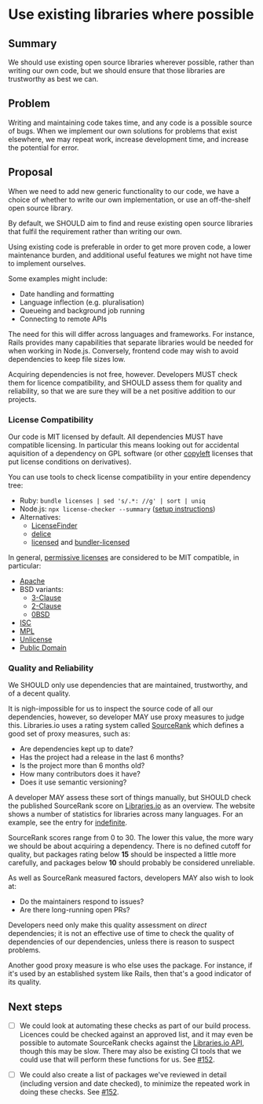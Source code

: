 # Use existing libraries where possible

## Summary

We should use existing open source libraries wherever possible, rather than
writing our own code, but we should ensure that those libraries are trustworthy
as best we can.

## Problem

Writing and maintaining code takes time, and any code is a possible source of
bugs. When we implement our own solutions for problems that exist elsewhere, we
may repeat work, increase development time, and increase the potential for
error.

## Proposal

When we need to add new generic functionality to our code, we have a choice of
whether to write our own implementation, or use an off-the-shelf open source
library.

By default, we SHOULD aim to find and reuse existing open source libraries that
fulfil the requirement rather than writing our own.

Using existing code is preferable in order to get more proven code, a lower
maintenance burden, and additional useful features we might not have time to
implement ourselves.

Some examples might include:

- Date handling and formatting
- Language inflection (e.g. pluralisation)
- Queueing and background job running
- Connecting to remote APIs

The need for this will differ across languages and frameworks. For instance,
Rails provides many capabilities that separate libraries would be needed for
when working in Node.js. Conversely, frontend code may wish to avoid
dependencies to keep file sizes low.

Acquiring dependencies is not free, however. Developers MUST check them for
licence compatibility, and SHOULD assess them for quality and reliability, so
that we are sure they will be a net positive addition to our projects.

### License Compatibility

Our code is MIT licensed by default. All dependencies MUST have compatible
licensing. In particular this means looking out for accidental aquisition of a
dependency on GPL software (or other
[copyleft](https://en.wikipedia.org/wiki/Copyleft) licenses that put license
conditions on derivatives).

You can use tools to check license compatibility in your entire dependency tree:

- Ruby: `bundle licenses | sed 's/.*: //g' | sort | uniq`
- Node.js: `npx license-checker --summary`
  ([setup instructions](https://www.npmjs.com/package/license-checker))
- Alternatives:
  - [LicenseFinder](https://github.com/pivotal/LicenseFinder)
  - [delice](https://github.com/cutenode/delice)
  - [licensed](https://github.com/github/licensed) and
    [bundler-licensed](https://github.com/sergey-alekseev/bundler-licensed)

In general,
[permissive licenses](https://en.wikipedia.org/wiki/Permissive_software_license)
are considered to be MIT compatible, in particular:

- [Apache](https://opensource.org/licenses/Apache-2.0)
- BSD variants:
  - [3-Clause](https://opensource.org/licenses/BSD-3-Clause)
  - [2-Clause](https://opensource.org/licenses/BSD-2-Clause)
  - [0BSD](https://opensource.org/licenses/0BSD)
- [ISC](https://opensource.org/licenses/ISC)
- [MPL](https://opensource.org/licenses/MPL-2.0)
- [Unlicense](https://opensource.org/licenses/unlicense)
- [Public Domain](https://en.wikipedia.org/wiki/Public-domain-equivalent_license)

### Quality and Reliability

We SHOULD only use dependencies that are maintained, trustworthy, and of a
decent quality.

It is nigh-impossible for us to inspect the source code of all our dependencies,
however, so developer MAY use proxy measures to judge this. Libraries.io uses a
rating system called [SourceRank](https://docs.libraries.io/overview#sourcerank)
which defines a good set of proxy measures, such as:

- Are dependencies kept up to date?
- Has the project had a release in the last 6 months?
- Is the project more than 6 months old?
- How many contributors does it have?
- Does it use semantic versioning?

A developer MAY assess these sort of things manually, but SHOULD check the
published SourceRank score on [Libraries.io](https://libraries.io) as an
overview. The website shows a number of statistics for libraries across many
languages. For an example, see the entry for
[indefinite](https://libraries.io/npm/indefinite).

SourceRank scores range from 0 to 30. The lower this value, the more wary we
should be about acquiring a dependency. There is no defined cutoff for quality,
but packages rating below **15** should be inspected a little more carefully,
and packages below **10** should probably be considered unreliable.

As well as SourceRank measured factors, developers MAY also wish to look at:

- Do the maintainers respond to issues?
- Are there long-running open PRs?

Developers need only make this quality assessment on _direct_ dependencies; it
is not an effective use of time to check the quality of dependencies of our
dependencies, unless there is reason to suspect problems.

Another good proxy measure is who else uses the package. For instance, if it's
used by an established system like Rails, then that's a good indicator of its
quality.

## Next steps

- [ ] We could look at automating these checks as part of our build process.
      Licences could be checked against an approved list, and it may even be
      possible to automate SourceRank checks against the
      [Libraries.io API](https://libraries.io/api), though this may be slow.
      There may also be existing CI tools that we could use that will perform
      these functions for us. See
      [#152](https://github.com/dxw/tech-team-rfcs/issues/152).

- [ ] We could also create a list of packages we've reviewed in detail
      (including version and date checked), to minimize the repeated work in
      doing these checks. See
      [#152](https://github.com/dxw/tech-team-rfcs/issues/152).
